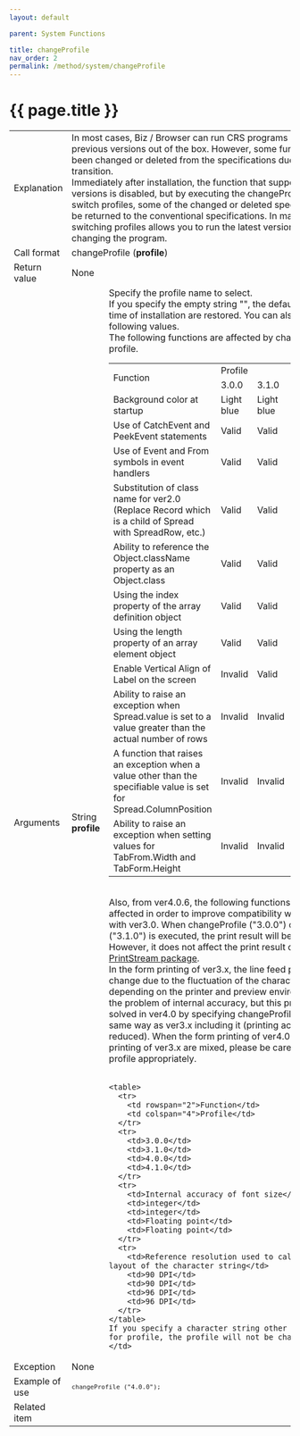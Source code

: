 ```yaml
---
layout: default

parent: System Functions

title: changeProfile
nav_order: 2
permalink: /method/system/changeProfile
---
```




# {{ page.title }}

<table>
  <tr>
    <td>Explanation</td>
    <td colspan="2">In most cases, Biz / Browser can run CRS programs created for previous versions out of the box. However, some functions have been changed or deleted from the specifications due to version transition. <br>Immediately after installation, the function that supports past versions is disabled, but by executing the changeProfile function to switch profiles, some of the changed or deleted specifications can be returned to the conventional specifications. In many cases, switching profiles allows you to run the latest version without changing the program.</td>
  </tr>
  <tr>
    <td>Call format</td>
    <td colspan="2">changeProfile (<b>profile</b>)</td>
  </tr>
  <tr>
    <td>Return value</td>
    <td colspan="2">None</td>
  </tr>  
  <tr>
    <td>Arguments</td>
    <td>	String <b>profile</b></td>
    <td>Specify the profile name to select. <br> If you specify the empty string "", the default settings at the time of installation are restored. You can also specify the following values. <br> The following functions are affected by changing the profile. <br> 
    <table>
      <tr>
        <td rowspan="2">Function</td>
        <td colspan="4">Profile</td>
      </tr>
      <tr>
        <td>3.0.0</td>
        <td>3.1.0</td>
        <td>4.0.0</td>
        <td>4.1.0</td>
      </tr>
      <tr>
        <td>Background color at startup</td>
        <td>Light blue</td>
        <td>Light blue</td>
        <td>Dark blue</td>
        <td>Gray</td>
      </tr>
      <tr>
        <td>Use of CatchEvent and PeekEvent statements</td>
        <td>Valid</td>
        <td>Valid</td>
        <td>Invalid</td>
        <td>Invalid</td>
      </tr>
      <tr>
        <td>Use of Event and From symbols in event handlers</td>
        <td>Valid</td>
        <td>Valid</td>
        <td>Invalid</td>
        <td>Invalid</td>
      </tr>
      <tr>
        <td>Substitution of class name for ver2.0 (Replace Record which is a child of Spread with SpreadRow, etc.)</td>
        <td>Valid</td>
        <td>Valid</td>
        <td>Invalid</td>
        <td>Invalid</td>
      </tr>
      <tr>
        <td>Ability to reference the Object.className property as an Object.class</td>
        <td>Valid</td>
        <td>Valid</td>
        <td>Invalid</td>
        <td>Invalid</td>
      </tr>
      <tr>
        <td>Using the index property of the array definition object</td>
        <td>Valid</td>
        <td>Valid</td>
        <td>Invalid</td>
        <td>Invalid</td>
      </tr>
      <tr>
        <td>Using the length property of an array element object</td>
        <td>Valid</td>
        <td>Valid</td>
        <td>Invalid</td>
        <td>Invalid</td>
      </tr>
      <tr>
        <td>Enable Vertical Align of Label on the screen</td>
        <td>Invalid</td>
        <td>Valid</td>
        <td>Valid</td>
        <td>Valid</td>
      </tr>
      <tr>
        <td>Ability to raise an exception when Spread.value is set to a value greater than the actual number of rows</td>
        <td>Invalid</td>
        <td>Invalid</td>
        <td>Valid</td>
        <td>Valid</td>
      </tr>
      <tr>
        <td>A function that raises an exception when a value other than the specifiable value is set for Spread.ColumnPosition</td>
        <td>Invalid</td>
        <td>Invalid</td>
        <td>Valid</td>
        <td>Valid</td>
      </tr>
      <tr>
        <td>Ability to raise an exception when setting values ​​for TabFrom.Width and TabForm.Height</td>
        <td>Invalid</td>
        <td>Invalid</td>
        <td>Valid</td>
        <td>Valid</td>
      </tr>
    </table>
    <br>
    Also, from ver4.0.6, the following functions have been affected in order to improve compatibility when printing with ver3.0. When changeProfile ("3.0.0") or changeProfile ("3.1.0") is executed, the print result will be close to ver3.x. However, it does not affect the print result of the <a href="">PrintStream package</a>.<br>In the form printing of ver3.x, the line feed position may change due to the fluctuation of the character spacing depending on the printer and preview environment due to the problem of internal accuracy, but this problem is also solved in ver4.0 by specifying changeProfile. It works in the same way as ver3.x including it (printing accuracy is reduced). When the form printing of ver4.0 and the form printing of ver3.x are mixed, please be careful to switch the profile appropriately.<br><br>

    <table>
      <tr>
        <td rowspan="2">Function</td>
        <td colspan="4">Profile</td>
      </tr> 
      <tr>
        <td>3.0.0</td>
        <td>3.1.0</td>
        <td>4.0.0</td>
        <td>4.1.0</td>
      </tr>
      <tr>
        <td>Internal accuracy of font size</td>
        <td>integer</td>
        <td>integer</td>
        <td>Floating point</td>
        <td>Floating point</td>
      </tr>
      <tr>
        <td>Reference resolution used to calculate the layout of the character string</td>
        <td>90 DPI</td>
        <td>90 DPI</td>
        <td>96 DPI</td>
        <td>96 DPI</td>
      </tr>
    </table>
    If you specify a character string other than the above for profile, the profile will not be changed.
    </td>
  </tr>
  <tr>
    <td>Exception</td>
    <td colspan="2">None</td>
  </tr>
  <tr>
    <td>Example of use</td>
    <td colspan="2"><code><pre>changeProfile ("4.0.0");</pre></code></td>
  </tr>
  <tr>
    <td>Related item</td>
    <td colspan="2"></td>
  </tr>
</table>





